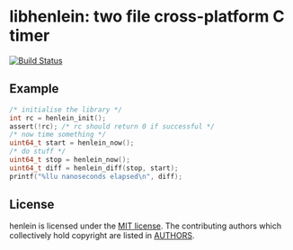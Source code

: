 # libhenlein: two file cross-platform C timer

[![Build Status](https://travis-ci.org/raedwulf/henlein.svg?branch=master)](https://travis-ci.org/raedwulf/henlein)

## Example

```C
/* initialise the library */
int rc = henlein_init();
assert(!rc); /* rc should return 0 if successful */
/* now time something */
uint64_t start = henlein_now();
/* do stuff */
uint64_t stop = henlein_now();
uint64_t diff = henlein_diff(stop, start);
printf("%llu nanoseconds elapsed\n", diff);
```

## License

henlein is licensed under the [MIT license](LICENSE).
The contributing authors which collectively hold copyright are listed in [AUTHORS](AUTHORS).

